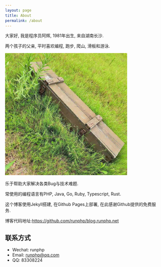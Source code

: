 ```yaml
---
layout: page
title: About
permalink: /about
---
```


大家好, 我是程序员阿辉, 1981年出生, 来自湖南长沙.

两个孩子的父亲, 平时喜欢编程, 跑步, 爬山, 滑板和游泳.

<img src="/avatar.jpg" alt="程序员阿辉的头像" height="400" width="400">

乐于帮助大家解决各类Bug与技术难题.

常使用的编程语言有PHP, Java, Go, Ruby, Typescript, Rust.

这个博客使用Jekyll搭建, 在Github Pages上部署, 在此感谢Github提供的免费服务.

博客代码地址:<https://github.com/runphp/blog.runphp.net>


## 联系方式
- Wechat: runphp
- Email: runphp@qq.com
- QQ: 83308224

